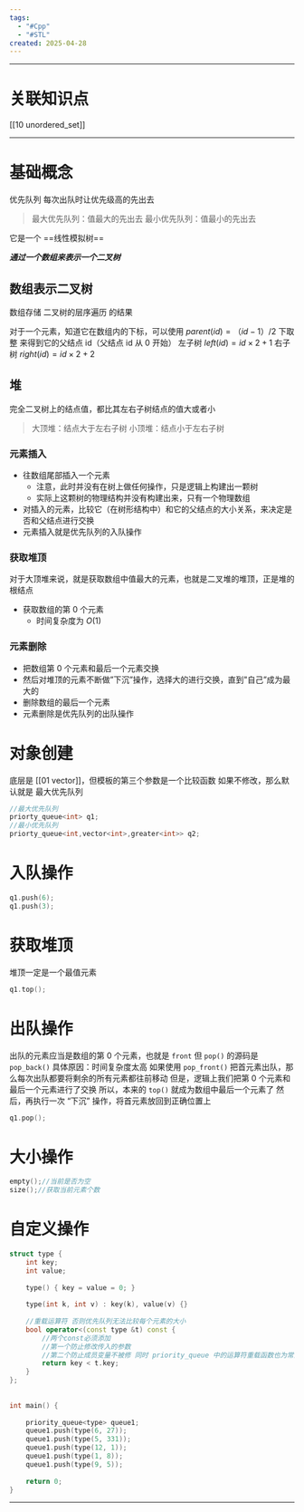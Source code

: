 ```yaml
---
tags:
  - "#Cpp"
  - "#STL"
created: 2025-04-28
---
```


---
# 关联知识点

[[10 unordered_set]]

---
# 基础概念

优先队列
每次出队时让优先级高的先出去

> 最大优先队列：值最大的先出去
> 最小优先队列：值最小的先出去

它是一个 ==线性模拟树==

***通过一个数组来表示一个二叉树***
## 数组表示二叉树

数组存储 二叉树的层序遍历 的结果

对于一个元素，知道它在数组内的下标，可以使用 $parent(id) = （id - 1） / 2$ 下取整
来得到它的父结点 id（父结点 id 从 0 开始）
左子树 $left(id) = id \times 2 + 1$
右子树 $right(id) = id \times 2 + 2$
## 堆

完全二叉树上的结点值，都比其左右子树结点的值大或者小

> 大顶堆：结点大于左右子树
> 小顶堆：结点小于左右子树

### 元素插入

- 往数组尾部插入一个元素
	- 注意，此时并没有在树上做任何操作，只是逻辑上构建出一颗树
	- 实际上这颗树的物理结构并没有构建出来，只有一个物理数组
- 对插入的元素，比较它（在树形结构中）和它的父结点的大小关系，来决定是否和父结点进行交换
- 元素插入就是优先队列的入队操作
### 获取堆顶

对于大顶堆来说，就是获取数组中值最大的元素，也就是二叉堆的堆顶，正是堆的根结点

- 获取数组的第 0 个元素
	- 时间复杂度为 $O (1)$
### 元素删除

- 把数组第 0 个元素和最后一个元素交换
- 然后对堆顶的元素不断做”下沉”操作，选择大的进行交换，直到"自己”成为最大的
- 删除数组的最后一个元素
- 元素删除是优先队列的出队操作
# 对象创建

底层是 [[01 vector]]，但模板的第三个参数是一个比较函数
如果不修改，那么默认就是 最大优先队列

```C++
//最大优先队列
priorty_queue<int> q1;
//最小优先队列
priorty_queue<int,vector<int>,greater<int>> q2;
```
# 入队操作

```C++
q1.push(6);
q1.push(3);
```
# 获取堆顶

堆顶一定是一个最值元素

```C++
q1.top();
```
# 出队操作

出队的元素应当是数组的第 0 个元素，也就是 `front`
但 `pop()` 的源码是 `pop_back()`
具体原因：时间复杂度太高
如果使用 `pop_front()` 把首元素出队，那么每次出队都要将剩余的所有元素都往前移动
但是，逻辑上我们把第 0 个元素和最后一个元素进行了交换
所以，本来的 `top()` 就成为数组中最后一个元素了
然后，再执行一次 “下沉” 操作，将首元素放回到正确位置上

```C++
q1.pop();
```
# 大小操作

```C++
empty();//当前是否为空
size();//获取当前元素个数
```
# 自定义操作

```C++
struct type {  
    int key;  
    int value;  
  
    type() { key = value = 0; }  
  
    type(int k, int v) : key(k), value(v) {}  
  
    //重载运算符 否则优先队列无法比较每个元素的大小  
    bool operator<(const type &t) const {  
        //两个const必须添加  
        //第一个防止修改传入的参数  
        //第二个防止成员变量不被修 同时 priority_queue 中的运算符重载函数也为常函数  
        return key < t.key;  
    }  
};  
  
  
int main() {  
  
    priority_queue<type> queue1;  
    queue1.push(type(6, 27));  
    queue1.push(type(5, 331));  
    queue1.push(type(12, 1));  
    queue1.push(type(1, 8));  
    queue1.push(type(9, 5));  
  
    return 0;  
}
```


---
